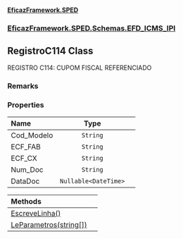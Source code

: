 #### [EficazFramework.SPED](EficazFrameworkSPED.md 'EficazFramework SPED')
### [EficazFramework.SPED.Schemas.EFD_ICMS_IPI](EficazFramework.SPED.Schemas.EFD_ICMS_IPI.md 'EficazFramework.SPED.Schemas.EFD_ICMS_IPI')

## RegistroC114 Class

REGISTRO C114: CUPOM FISCAL REFERENCIADO

### Remarks
### Properties

| Name | Type | |
| :--- | :---: | :--- |
| Cod_Modelo | `String` |  |
| ECF_FAB | `String` |  |
| ECF_CX | `String` |  |
| Num_Doc | `String` |  |
| DataDoc | `Nullable<DateTime>` |  |

| Methods | |
| :--- | :--- |
| [EscreveLinha()](EficazFramework.SPED.Schemas.EFD_ICMS_IPI/RegistroC114/EscreveLinha().md 'EficazFramework.SPED.Schemas.EFD_ICMS_IPI.RegistroC114.EscreveLinha()') | |
| [LeParametros(string[])](EficazFramework.SPED.Schemas.EFD_ICMS_IPI/RegistroC114/LeParametros(string[]).md 'EficazFramework.SPED.Schemas.EFD_ICMS_IPI.RegistroC114.LeParametros(string[])') | |
